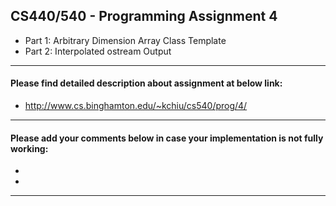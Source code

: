 ## CS440/540 - Programming Assignment 4

* Part 1: Arbitrary Dimension Array Class Template
* Part 2: Interpolated ostream Output

-----------------------------------------------------------------------------------------

#### Please find detailed description about assignment at below link:

* http://www.cs.binghamton.edu/~kchiu/cs540/prog/4/

-----------------------------------------------------------------------------------------

#### Please add your comments below in case your implementation is not fully working:

* 
* 

-----------------------------------------------------------------------------------------
